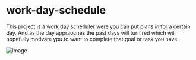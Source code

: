 # work-day-schedule
This project is a work day scheduler were you can put plans in for a certain day. And as the day appraoches the past days will turn red which will hopefully motivate ypu to want to complete that goal or task you have.


![image](https://user-images.githubusercontent.com/90361495/169440344-c5bd4849-f94e-4a70-a302-bce1f2b0ca61.png)


